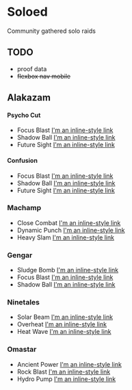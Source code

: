 # Soloed

Community gathered solo raids

## TODO

- proof data
- ~~flexbox nav mobile~~

## Alakazam

#### Psycho Cut
- Focus Blast [I'm an inline-style link](https://www.google.com)
- Shadow Ball [I'm an inline-style link](https://www.google.com)
- Future Sight [I'm an inline-style link](https://www.google.com)

#### Confusion
- Focus Blast [I'm an inline-style link](https://www.google.com)
- Shadow Ball [I'm an inline-style link](https://www.google.com)
- Future Sight [I'm an inline-style link](https://www.google.com)

### Machamp

- Close Combat [I'm an inline-style link](https://www.google.com)
- Dynamic Punch [I'm an inline-style link](https://www.google.com)
- Heavy Slam [I'm an inline-style link](https://www.google.com)

### Gengar

- Sludge Bomb [I'm an inline-style link](https://www.google.com)
- Focus Blast [I'm an inline-style link](https://www.google.com)
- Shadow Ball [I'm an inline-style link](https://www.google.com)

### Ninetales

- Solar Beam [I'm an inline-style link](https://www.google.com)
- Overheat [I'm an inline-style link](https://www.google.com)
- Heat Wave [I'm an inline-style link](https://www.google.com)

### Omastar

- Ancient Power [I'm an inline-style link](https://www.google.com)
- Rock Blast [I'm an inline-style link](https://www.google.com)
- Hydro Pump [I'm an inline-style link](https://www.google.com)
